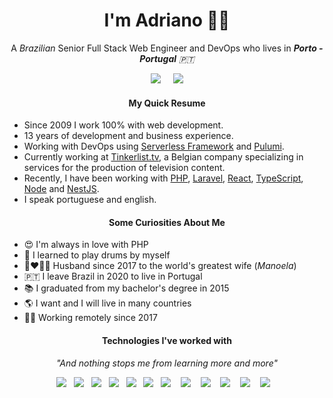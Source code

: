 <h1 align='center'>I'm Adriano 👨‍💻</h1>

<p align='center'>
  A <i>Brazilian</i> Senior Full Stack Web Engineer and DevOps who lives in <i><b>Porto - Portugal</b> 🇵🇹</i>
</p>

<p align='center'>
  <a href="https://www.linkedin.com/in/adrianojr/"><img src="https://img.shields.io/badge/linkedin-%230077B5.svg?&style=for-the-badge&logo=linkedin&logoColor=white" /></a>&nbsp;&nbsp;&nbsp;&nbsp;
  <a href="mailto:adriano.santos.junior@gmail.com"><img src="https://img.shields.io/badge/gmail-%23D14836.svg?&style=for-the-badge&logo=gmail&logoColor=white" /></a>  
</p>

<h4 align='center'>My Quick Resume</h4>

- Since 2009 I work 100% with web development.
- 13 years of development and business experience.
- Working with DevOps using [Serverless Framework](https://www.serverless.com/) and [Pulumi](https://www.pulumi.com/).
- Currently working at [Tinkerlist.tv](https://tinkerlist.tv/), a Belgian company specializing in services for the production of television content.
- Recently, I have been working with [PHP](https://www.php.net/), [Laravel](https://laravel.com/), [React](https://reactjs.org/), [TypeScript](https://www.typescriptlang.org/), [Node](https://nodejs.org/) and [NestJS](https://nestjs.com/).
- I speak portuguese and english.

<h4 align='center'>Some Curiosities About Me</h4>

- 😍 I'm always in love with PHP
- 🥁 I learned to play drums by myself
- 👩‍❤️‍💋‍👨 Husband since 2017 to the world's greatest wife (<i>Manoela</i>)
- 🇵🇹 I leave Brazil in 2020 to live in Portugal
- 📚 I graduated from my bachelor's degree in 2015
- 🌎 I want and I will live in many countries
- 👨‍💻 Working remotely since 2017

<h4 align='center'>Technologies I've worked with</h4>
<p align='center'><i>"And nothing stops me from learning more and more"</i></p>
<p align='center'>
  <img src="https://img.shields.io/badge/html%20-%23e34f26.svg?&style=for-the-badge&logo=html5&logoColor=white" />&nbsp;&nbsp;
  <img src="https://img.shields.io/badge/css%20-%231572B6.svg?&style=for-the-badge&logo=css3&logoColor=white" />&nbsp;&nbsp;
  <img src="https://img.shields.io/badge/node.js%20-%23339933.svg?&style=for-the-badge&logo=node.js&logoColor=white" />&nbsp;&nbsp;&nbsp;<img src="https://img.shields.io/badge/javascript%20-%23F7DF1E.svg?&style=for-the-badge&logo=javascript&logoColor=white" />&nbsp;&nbsp;
  <img src="https://img.shields.io/badge/golang-7fd5ea.svg?&style=for-the-badge&logo=go&logoColor=white" />&nbsp;&nbsp;
  <img src="https://img.shields.io/badge/php-4F5B93.svg?&style=for-the-badge&logo=php&logoColor=white" />&nbsp;&nbsp;
<img src="https://img.shields.io/badge/react%20-%2361DAFB.svg?&style=for-the-badge&logo=react&logoColor=white" />&nbsp;&nbsp;&nbsp;
<img src="https://img.shields.io/badge/vue.js-4fc08d.svg?&style=for-the-badge&logo=vue.js&logoColor=white" />&nbsp;&nbsp;&nbsp;
<img src="https://img.shields.io/badge/mongodb-13aa52.svg?&style=for-the-badge&logo=mongodb&logoColor=white" />&nbsp;&nbsp;&nbsp;
<img src="https://img.shields.io/badge/mysql-0074a3.svg?&style=for-the-badge&logo=mysql&logoColor=white" />&nbsp;&nbsp;&nbsp;
<img src="https://img.shields.io/badge/redis-D82C20.svg?&style=for-the-badge&logo=redis&logoColor=white" />&nbsp;&nbsp;&nbsp;
<img src="https://img.shields.io/badge/docker-0073ec.svg?&style=for-the-badge&logo=docker&logoColor=white" />&nbsp;&nbsp;&nbsp;
</p>

<a target="_blank" href="https://www.zaask.pt/user/adrianosantosjunior"><img src="https://www.zaask.pt/widget?user=583297&widget=pro-findme" alt="" /></a>
